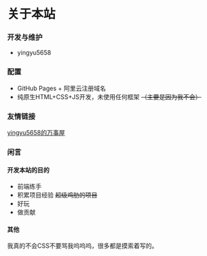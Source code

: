# 关于本站

### 开发与维护

- yingyu5658

### 配置

- GitHub Pages + 阿里云注册域名
- 纯原生HTML+CSS+JS开发，未使用任何框架 ~~（主要是因为我不会）~~

### 友情链接

[yingyu5658的万事屋](www.yingyu5658.cn)

### 闲言

#### 开发本站的目的

- 前端练手
- 积累项目经验 ~~超级鸡肋的项目~~
- 好玩
- 做贡献

#### 其他

我真的不会CSS不要骂我呜呜呜，很多都是摸索着写的。

